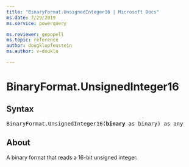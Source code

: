 ```yaml
---
title: "BinaryFormat.UnsignedInteger16 | Microsoft Docs"
ms.date: 7/29/2019
ms.service: powerquery

ms.reviewer: gepopell
ms.topic: reference
author: dougklopfenstein
ms.author: v-douklo

---
```

# BinaryFormat.UnsignedInteger16

## Syntax

<pre>
BinaryFormat.UnsignedInteger16(<b>binary</b> as binary) as any 
</pre> 
  
## About  
A binary format that reads a 16-bit unsigned integer. 
  
